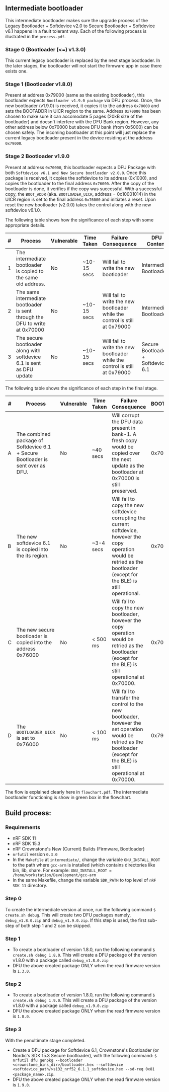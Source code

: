 ## Intermediate bootloader

This intermediate bootloader makes sure the upgrade process of the Legacy Bootloader + Softdevice v2.0 to Secure Bootloader + Softdevice v6.1 happens in a fault tolerant way. Each of the following process is illustrated in the `process.pdf`.

### Stage 0 (Bootloader (<=) v1.3.0)
This current legacy bootloader is replaced by the next stage bootloader. In the later stages, the bootloader will not start the firmware app in case there exists one.

### Stage 1 (Bootloader v1.8.0)	
Present at address 0x79000 (same as the existing bootloader), this bootloader expects `Bootloader v1.9.0 package` via DFU process. Once, the new bootloader (v1.9.0) is received, it copies it to the address `0x70000` and sets the BOOTADDR in UICR region to the same. Address `0x70000` has been chosen to make sure it can accomodate 5 pages (20kB size of the bootloader) and doesn't interfere with the DFU Bank region. However, any other address below 0x70000 but above DFU bank (from 0x5000) can be chosen safely. The incoming bootloader at this point will just replace the current legacy bootloader present in the device residing at the address `0x79000`.

### Stage 2 Bootloader v1.9.0
Present at address `0x70000`, this bootloader expects a DFU Package with both `Softdevice v6.1 and New Secure bootloader v2.0.0`. Once this package is received, it copies the softdevice to its address (0x1000), and copies the bootloader to the final address `0x76000`. After the copy of the bootloader is done, it verifies if the copy was successful. With a successful copy, the `BOOT_ADDR` (aka. `BOOTLOADER_UICR`, address = 0x10001014) in the UICR region is set to the final address `0x76000` and initiates a reset. Upon reset the new bootloader (v2.0.0) takes the control along with the new softdevice v6.1.0.

The following table shows how the significance of each step with some appropriate details.

| # | Process   | Vulnerable | Time Taken | Failure Consequence | DFU Content |  DFU BL Addr. |
|---|-----------|------------|------------|---------------------|----------|--------------|
| 1 | The intermediate bootloader is copied to the same old address. | No | ~10-15 secs | Will fail to write the new bootloader | Intermediate Bootloader | 0x79000 |
| 2 | The same intermediate bootloader is sent through the DFU to write at 0x70000 | No       | ~10-15 secs | Will fail to write the new bootloader while the control is still at 0x79000 | Intermediate Bootloader | 0x70000 |
| 3 | The secure bootloader along with softdevice 6.1 is sent as DFU update | No       | ~10-15 secs | Will fail to write the new bootloader while the control is still at 0x79000 | Secure Bootloader + Softdevice 6.1 | 0x70000 |


The following table shows the significance of each step in the final stage.

| # | Process   | Vulnerable | Time Taken | Failure Consequence |  BOOTLOADER_UICR |
|---|-----------|------------|------------|---------------------|-------------------|
| A | The combined package of Softdevice 6.1 + Secure Bootloader is sent over as DFU. | No       | ~40 secs | Will corrupt the DFU data present in bank-1. A fresh copy would be copied over the next update as the bootloader at 0x70000 is still preserved. | 0x70000 |
| B | The new softdevice 6.1 is copied into the its region. | No       | ~3-4 secs | Will fail to copy the new softdevice corrupting the current softdevice, however the copy operation would be retried as the bootloader (except for the BLE) is still operational. |  0x70000 |
| C | The new secure bootloader is copied into the address 0x76000 | No       | < 500 ms | Will fail to copy the new bootloader, however the copy operation would be retried as the bootloader (except for the BLE) is still operational at 0x70000. |  0x70000 |
| D | The `BOOTLOADER_UICR` is set to 0x76000 | No       | < 100 ms | Will fail to transfer the control to the new bootloader, however the set operation would be retried as the bootloader (except for the BLE) is still operational at 0x70000. |  0x79000 |

The flow is explained clearly here in `flowchart.pdf`. The intermediate bootloader functioning is show in green box in the flowchart.

## Build process:

### Requirements

* nRF SDK 11
* nRF SDK 15.3
* nRF Crownstone's New (Current) Builds (Firmware, Bootloader)
* `nrfutil` version `0.3.0`
* In the `Makefile` at `intermediate/`, change the variable `GNU_INSTALL_ROOT` to the path where `gcc-arm` is installed (which contains directories like bin, lib, share. For example: `GNU_INSTALL_ROOT = /home/workstation/Development/gcc-arm`
* In the same Makefile, change the variable `SDK_PATH` to top level of `nRF SDK 11` directory.

### Step 0

To create the intermediate version at once, run the following command `$ create.sh debug`. This will create two DFU packages namely, `debug_v1.8.0.zip` and `debug_v1.9.0.zip`. If this step is used, the first sub-step of both step 1 and 2 can be skipped.

### Step 1

* To create a bootloader of version 1.8.0, run the following command `$ create.sh debug 1.8.0`. This will create a DFU package of the version v1.8.0 with a package called `debug_v1.8.0.zip`
* DFU the above created package ONLY when the read firmware version is `1.3.0`.

### Step 2

* To create a bootloader of version 1.8.0, run the following command `$ create.sh debug 1.9.0`. This will create a DFU package of the version v1.8.0 with a package called `debug_v1.9.0.zip`
* DFU the above created package ONLY when the read firmware version is `1.8.0`.

### Step 3

With the penultimate stage completed.
* Create a DFU package for Softdevice 6.1, Crownstone's Bootloader (or Nordic's SDK 15.3 Secure bootloader), with the following command: `$ nrfutil dfu genpkg --bootloader <crownstone_bins_dir>/bootloader.hex --softdevice <softdevice_path/>s132_nrf52_6.1.1_softdevice.hex --sd-req 0x81 <package_name>.zip`.
* DFU the above created package ONLY when the read firmware version is `1.9.0`.